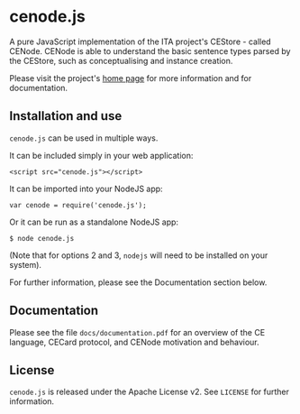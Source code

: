 # cenode.js

A pure JavaScript implementation of the ITA project's CEStore - called CENode. CENode is able to understand the basic sentence types parsed by the CEStore, such as conceptualising and instance creation.

Please visit the project's [home page](http://cenode.io) for more information and for documentation.

## Installation and use

`cenode.js` can be used in multiple ways.

It can be included simply in your web application:
```
<script src="cenode.js"></script>
```

It can be imported into your NodeJS app:
```
var cenode = require('cenode.js');
```

Or it can be run as a standalone NodeJS app:
```
$ node cenode.js
```

(Note that for options 2 and 3, `nodejs` will need to be installed on your system).

For further information, please see the Documentation section below.

## Documentation

Please see the file `docs/documentation.pdf` for an overview of the CE language, CECard protocol, and CENode motivation and behaviour.

## License

`cenode.js` is released under the Apache License v2. See `LICENSE` for further information.
